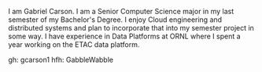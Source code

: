 I am Gabriel Carson. I am a Senior Computer Science major in my last semester of my Bachelor's Degree. I enjoy Cloud engineering and distributed 
systems and plan to incorporate that into my semester project in some way. I have experience in Data Platforms at ORNL where I spent a year working 
on the ETAC data platform.

gh: gcarson1
hfh: GabbleWabble

